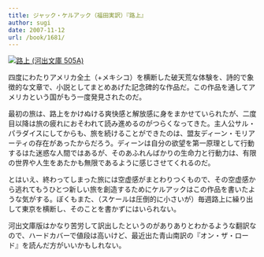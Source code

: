```yaml
---
title: ジャック・ケルアック（福田実訳）『路上』
author: sugi
date: 2007-11-12
url: /book/1681/
---
```

<a href="http://www.amazon.co.jp/exec/obidos/ASIN/4309460062/chezsugi-22/ref=nosim/" name="amazletlink" target="_blank"><img src="http://i1.wp.com/ec2.images-amazon.com/images/I/21RX14PMS2L.SL160.jpg?w=660" alt="路上 (河出文庫 505A)" class="alignleft" data-recalc-dims="1" /></a>

四度にわたりアメリカ全土（+メキシコ）を横断した破天荒な体験を、詩的で象徴的な文章で、小説としてまとめあげた記念碑的な作品だ。この作品を通してアメリカという国がもう一度発見されたのだ。

最初の旅は、路上をかけぬける爽快感と解放感に身をまかせていられたが、二度目以降は旅の疲れにおそわれて読み進めるのがつらくなってきた。主人公サル・パラダイスにしてからも、旅を続けることができたのは、盟友ディーン・モリアーティの存在があったからだろう。ディーンは自分の欲望を第一原理として行動するはた迷惑な人間ではあるが、そのあふれんばかりの生命力と行動力は、有限の世界や人生をあたかも無限であるように感じさせてくれるのだ。

とはいえ、終わってしまった旅には空虚感がまとわりつくもので、その空虚感から逃れてもうひとつ新しい旅を創造するためにケルアックはこの作品を書いたような気がする。ぼくもまた、（スケールは圧倒的に小さいが）毎週路上に繰り出して東京を横断し、そのことを書かずにはいられない。

河出文庫版はかなり苦労して訳出したというのがありありとわかるような翻訳なので、ハードカバーで値段は高いけど、最近出た青山南訳の『オン・ザ・ロード』を読んだ方がいいかもしれない。

